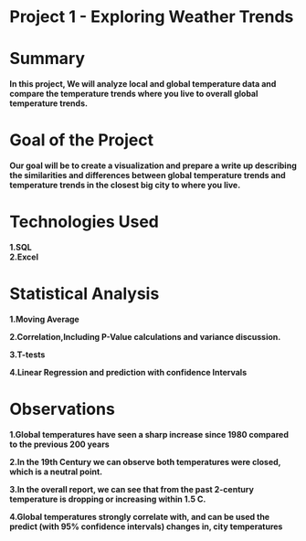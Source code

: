# Project 1 - Exploring Weather Trends

# <b>Summary

In this project, We will analyze local and global temperature data and compare the temperature trends where you live to overall global temperature trends.

# <b>Goal of the Project

Our goal will be to create a visualization and prepare a write up describing the similarities and differences between global temperature trends and temperature trends in the closest big city to where you live.

# <b>Technologies Used

1.SQL<br>
2.Excel<br>

# <b>Statistical Analysis

1.Moving Average<br>

2.Correlation,Including P-Value calculations and variance discussion.<br>

3.T-tests<br>

4.Linear Regression and prediction with confidence Intervals <br>
    
    


# <b>Observations

1.Global temperatures have seen a sharp increase since 1980 compared to the previous 200 years<br>

2.In the 19th Century we can observe both temperatures were closed, which is a neutral point.<br>

3.In the overall report, we can see that from the past 2-century temperature is dropping or increasing within 1.5 C.<br>

4.Global temperatures strongly correlate with, and can be used the predict (with 95% confidence intervals) changes in, city temperatures<br>


```python

```
